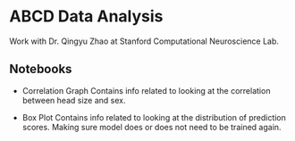 # ABCD Data Analysis
Work with Dr. Qingyu Zhao at Stanford Computational Neuroscience Lab.

## Notebooks
- Correlation Graph
    Contains info related to looking at the correlation between head size and sex.

- Box Plot
    Contains info related to looking at the distribution of prediction scores. Making sure model does or does not need to be trained again.